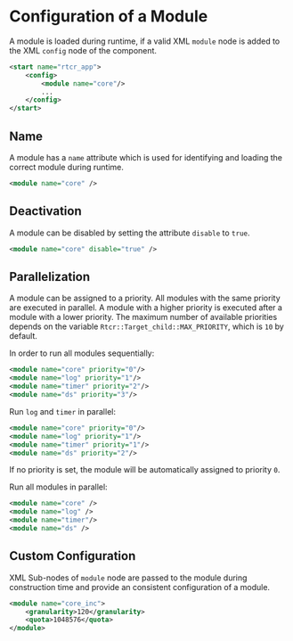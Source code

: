 # Configuration of a Module

A module is loaded during runtime, if a valid XML `module` node is added to the
XML `config` node of the component.

```xml
<start name="rtcr_app">
	<config>
		<module name="core"/>
		...
	</config>
</start>
```

## Name

A module has a `name` attribute which is used for identifying and loading the
correct module during runtime.

```xml
<module name="core" />
```

## Deactivation

A module can be disabled by setting the attribute `disable` to `true`.

```xml
<module name="core" disable="true" />
```

## Parallelization

A module can be assigned to a priority. All modules with the same priority are
executed in parallel. A module with a higher priority is executed after a module
with a lower priority. The maximum number of available priorities depends on the
variable `Rtcr::Target_child::MAX_PRIORITY`, which is `10` by default.

In order to run all modules sequentially:

```xml
<module name="core" priority="0"/>
<module name="log" priority="1"/>
<module name="timer" priority="2"/>
<module name="ds" priority="3"/>
```

Run `log` and `timer` in parallel:


```xml
<module name="core" priority="0"/>
<module name="log" priority="1"/>
<module name="timer" priority="1"/>
<module name="ds" priority="2"/>
```

If no priority is set, the module will be automatically assigned to priority
`0`.

Run all modules in parallel:

```xml
<module name="core" />
<module name="log" />
<module name="timer"/>
<module name="ds" />
```

## Custom Configuration

XML Sub-nodes of `module` node are passed to the module during construction time
and provide an consistent configuration of a module.

```xml
<module name="core_inc">
	<granularity>120</granularity>
	<quota>1048576</quota>
</module>
```

